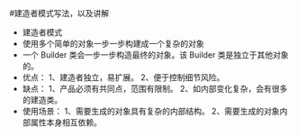 #建造者模式写法，以及讲解

- 建造者模式
- 使用多个简单的对象一步一步构建成一个复杂的对象
- 一个 Builder 类会一步一步构造最终的对象。该 Builder 类是独立于其他对象的。
- 优点： 1、建造者独立，易扩展。 2、便于控制细节风险。
- 缺点： 1、产品必须有共同点，范围有限制。 2、如内部变化复杂，会有很多的建造类。
- 使用场景： 1、需要生成的对象具有复杂的内部结构。 2、需要生成的对象内部属性本身相互依赖。